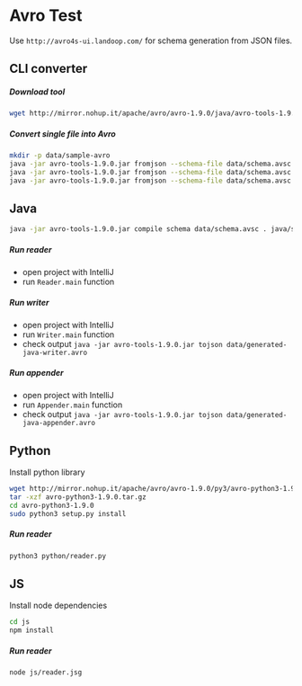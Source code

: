 # Avro Test

Use `http://avro4s-ui.landoop.com/` for schema generation from JSON files.

## CLI converter

##### Download tool
```sh
wget http://mirror.nohup.it/apache/avro/avro-1.9.0/java/avro-tools-1.9.0.jar
```

##### Convert single file into Avro
```sh
mkdir -p data/sample-avro
java -jar avro-tools-1.9.0.jar fromjson --schema-file data/schema.avsc ./data/sample-json/part-00001.json > data/sample-avro/part-0001.avro
java -jar avro-tools-1.9.0.jar fromjson --schema-file data/schema.avsc ./data/sample-json/part-00002.json > data/sample-avro/part-0002.avro
java -jar avro-tools-1.9.0.jar fromjson --schema-file data/schema.avsc ./data/sample-json/part-00003.json > data/sample-avro/part-0003.avro
```

## Java
```sh
java -jar avro-tools-1.9.0.jar compile schema data/schema.avsc . java/src/main/java
```

##### Run reader
- open project with IntelliJ
- run `Reader.main` function

##### Run writer
- open project with IntelliJ
- run `Writer.main` function
- check output `java -jar avro-tools-1.9.0.jar tojson data/generated-java-writer.avro`

##### Run appender
- open project with IntelliJ
- run `Appender.main` function
- check output `java -jar avro-tools-1.9.0.jar tojson data/generated-java-appender.avro`

## Python
Install python library
```sh
wget http://mirror.nohup.it/apache/avro/avro-1.9.0/py3/avro-python3-1.9.0.tar.gz
tar -xzf avro-python3-1.9.0.tar.gz
cd avro-python3-1.9.0
sudo python3 setup.py install
```

##### Run reader
```sh
python3 python/reader.py
```

## JS
Install node dependencies
```sh
cd js
npm install
```

##### Run reader
```sh
node js/reader.jsg
```